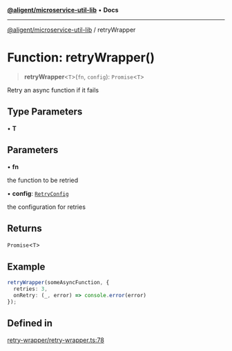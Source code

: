 [**@aligent/microservice-util-lib**](../modules.md) • **Docs**

***

[@aligent/microservice-util-lib](../modules.md) / retryWrapper

# Function: retryWrapper()

> **retryWrapper**\<`T`\>(`fn`, `config`): `Promise`\<`T`\>

Retry an async function if it fails

## Type Parameters

• **T**

## Parameters

• **fn**

the function to be retried

• **config**: [`RetryConfig`](../interfaces/RetryConfig.md)

the configuration for retries

## Returns

`Promise`\<`T`\>

## Example

```ts
retryWrapper(someAsyncFunction, {
  retries: 3,
  onRetry: (_, error) => console.error(error)
});
```

## Defined in

[retry-wrapper/retry-wrapper.ts:78](https://github.com/aligent/microservice-development-utilities/blob/6029aa3ed377277764d6a6f496cad1ea8d56a51e/packages/microservice-util-lib/src/retry-wrapper/retry-wrapper.ts#L78)
